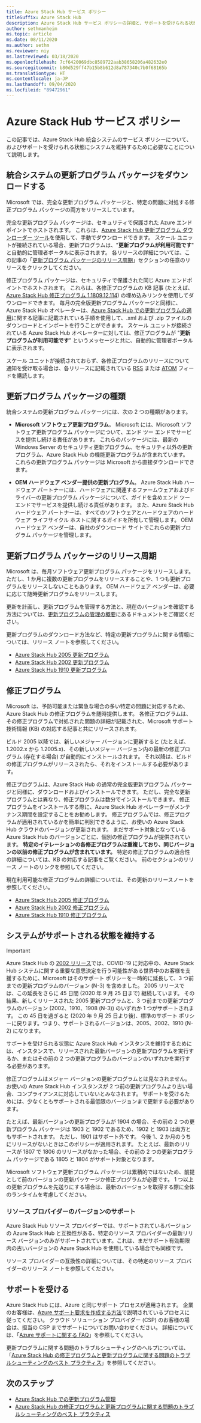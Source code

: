 ```yaml
---
title: Azure Stack Hub サービス ポリシー
titleSuffix: Azure Stack Hub
description: Azure Stack Hub サービス ポリシーの詳細と、サポートを受けられる状態に統合システムを維持する方法を説明します。
author: sethmanheim
ms.topic: article
ms.date: 08/11/2020
ms.author: sethm
ms.reviewer: niy
ms.lastreviewed: 03/18/2020
ms.openlocfilehash: 7cf6420069dbc8589722aab38658206a482632e0
ms.sourcegitcommit: b80d529ff47b15b8b612d8a787340c7b0f68165b
ms.translationtype: HT
ms.contentlocale: ja-JP
ms.lasthandoff: 09/04/2020
ms.locfileid: "89472961"
---
```

# <a name="azure-stack-hub-servicing-policy"></a>Azure Stack Hub サービス ポリシー

この記事では、Azure Stack Hub 統合システムのサービス ポリシーについて、およびサポートを受けられる状態にシステムを維持するために必要なことについて説明します。

## <a name="download-update-packages-for-integrated-systems"></a>統合システムの更新プログラム パッケージをダウンロードする

Microsoft では、完全な更新プログラム パッケージと、特定の問題に対処する修正プログラム パッケージの両方をリリースしています。

完全な更新プログラム パッケージは、セキュリティで保護された Azure エンドポイントでホストされます。 これらは、[Azure Stack Hub 更新プログラム ダウンローダー ツール](https://aka.ms/azurestackupdatedownload)を使用して、手動でダウンロードできます。 スケール ユニットが接続されている場合、更新プログラムは、"**更新プログラムが利用可能です**" と自動的に管理者ポータルに表示されます。 各リリースの詳細については、この記事の「[更新プログラム パッケージのリリース周期](#update-package-release-cadence)」セクションの任意のリリースをクリックしてください。

修正プログラム パッケージは、セキュリティで保護された同じ Azure エンドポイントでホストされます。 これらは、各修正プログラムの KB 記事 (たとえば、[Azure Stack Hub 修正プログラム 1.1809.12.114](https://support.microsoft.com/help/4481548/azure-stack-hotfix-1-1809-12-114)) の埋め込みリンクを使用してダウンロードできます。 毎月の完全版更新プログラム パッケージと同様に、Azure Stack Hub オペレーターは、[Azure Stack Hub での更新プログラムの適用](azure-stack-apply-updates.md)に関する記事に記載されている手順を使用して、.xml および .zip ファイルのダウンロードとインポートを行うことができます。 スケール ユニットが接続されている Azure Stack Hub オペレーターに対しては、修正プログラムが "**更新プログラムが利用可能です**" というメッセージと共に、自動的に管理者ポータルに表示されます。

スケール ユニットが接続されておらず、各修正プログラムのリリースについて通知を受け取る場合は、各リリースに記載されている [RSS](https://support.microsoft.com/app/content/api/content/feeds/sap/en-us/32d322a8-acae-202d-e9a9-7371dccf381b/rss) または [ATOM](https://support.microsoft.com/app/content/api/content/feeds/sap/en-us/32d322a8-acae-202d-e9a9-7371dccf381b/atom) フィードを購読します。

## <a name="update-package-types"></a>更新プログラム パッケージの種類

統合システムの更新プログラム パッケージには、次の 2 つの種類があります。

- **Microsoft ソフトウェア更新プログラム**。 Microsoft には、Microsoft ソフトウェア更新プログラム パッケージについて、エンド ツー エンドでサービスを提供し続ける責任があります。 これらのパッケージには、最新の Windows Server のセキュリティ更新プログラム、セキュリティ以外の更新プログラム、Azure Stack Hub の機能更新プログラムが含まれています。 これらの更新プログラム パッケージは Microsoft から直接ダウンロードできます。

- **OEM ハードウェア ベンダー提供の更新プログラム**。 Azure Stack Hub ハードウェア パートナーには、ハードウェアに関連するファームウェアおよびドライバーの更新プログラム パッケージについて、ガイドを含めエンド ツー エンドでサービスを提供し続ける責任があります。 また、Azure Stack Hub ハードウェア パートナーは、すべてのソフトウェアとハードウェアのハードウェア ライフサイクル ホストに関するガイドを所有して管理します。 OEM ハードウェア ベンダーは、自社のダウンロード サイトでこれらの更新プログラム パッケージを管理します。

## <a name="update-package-release-cadence"></a>更新プログラム パッケージのリリース周期

Microsoft は、毎月ソフトウェア更新プログラム パッケージをリリースします。 ただし、1 か月に複数の更新プログラムをリリースすることや、1 つも更新プログラムをリリースしないこともあります。 OEM ハードウェア ベンダーは、必要に応じて随時更新プログラムをリリースします。

更新を計画し、更新プログラムを管理する方法と、現在のバージョンを確認する方法については、[更新プログラムの管理の概要](azure-stack-updates.md)にあるドキュメントをご確認ください。

更新プログラムのダウンロード方法など、特定の更新プログラムに関する情報については、リリース ノートを参照してください。

- [Azure Stack Hub 2005 更新プログラム](/azure-stack/operator/release-notes?view=azs-2005)
- [Azure Stack Hub 2002 更新プログラム](/azure-stack/operator/release-notes?view=azs-2002)
- [Azure Stack Hub 1910 更新プログラム](/azure-stack/operator/release-notes?view=azs-1910)

## <a name="hotfixes"></a>修正プログラム

Microsoft は、予防可能または緊急な場合の多い特定の問題に対応するため、Azure Stack Hub の修正プログラムを随時提供します。 各修正プログラムは、その修正プログラムで対処された問題の詳細が記載された、Microsoft サポート技術情報 (KB) の対応する記事と共にリリースされます。

ビルド 2005 以降では、新しいメジャー バージョンに更新すると (たとえば、1.2002.x から 1.2005.x)、その新しいメジャー バージョン内の最新の修正プログラム (存在する場合) が自動的にインストールされます。 それ以降は、ビルドの修正プログラムがリリースされたら、それをインストールする必要があります。

修正プログラムは、Azure Stack Hub の通常の完全版更新プログラム パッケージと同様に、ダウンロードおよびインストールできます。 ただし、完全な更新プログラムとは異なり、修正プログラムは数分でインストールできます。 修正プログラムをインストールする際に、Azure Stack Hub オペレーターがメンテナンス期間を設定することをお勧めします。 修正プログラムでは、修正プログラムが適用されているかを簡単に判別できるように、お使いの Azure Stack Hub クラウドのバージョンが更新されます。 まだサポート対象となっている Azure Stack Hub のバージョンごとに、個別の修正プログラムが提供されています。 **特定のイテレーションの各修正プログラムは重複しており、同じバージョンの以前の修正プログラムが含まれています。** 特定の修正プログラムの適合性の詳細については、KB の対応する記事をご覧ください。 前のセクションのリリース ノートのリンクを参照してください。

現在利用可能な修正プログラムの詳細については、その更新のリリースノートを参照してください。

- [Azure Stack Hub 2005 修正プログラム](/azure-stack/operator/release-notes?view=azs-2005#hotfixes)
- [Azure Stack Hub 2002 修正プログラム](/azure-stack/operator/release-notes?view=azs-2002#hotfixes-1)
- [Azure Stack Hub 1910 修正プログラム](/azure-stack/operator/release-notes?view=azs-1910#hotfixes-2)

## <a name="keep-your-system-under-support"></a>システムがサポートされる状態を維持する

> [!IMPORTANT]  
> Azure Stack Hub の [2002 リリース](release-notes.md?view=azs-2002)では、COVID-19 に対応中の、Azure Stack Hub システムに関する重要な意思決定を行う可能性がある世界中のお客様を支援するために、Microsoft はそのサポート ポリシーを一時的に延長して、3 つ前までの更新プログラムのバージョン (N-3) を含めました。 2005 リリースでは、この延長をさらに 45 日間 (2020 年 9 月 25 日まで) 継続しています。 その結果、新しくリリースされた 2005 更新プログラムと、3 つ前までの更新プログラムのバージョン (2002、1910、1908 (N-3)) のいずれか 1 つがサポートされます。 この 45 日を過ぎると (2020 年 9 月 25 日より後)、標準のサポート ポリシーに戻ります。つまり、サポートされるバージョンは、2005、2002、1910 (N-2) になります。

サポートを受けられる状態に Azure Stack Hub インスタンスを維持するためには、インスタンスで、リリースされた最新バージョンの更新プログラムを実行するか、またはその前の 2 つの更新プログラムのバージョンのいずれかを実行する必要があります。

修正プログラムはメジャー バージョンの更新プログラムとは見なされません。 お使いの Azure Stack Hub インスタンスが 2 つ前の更新プログラムより古い場合、コンプライアンスに対応していないとみなされます。 サポートを受けるためには、少なくともサポートされる最低限のバージョンまで更新する必要があります。

たとえば、最新バージョンの更新プログラムが 1904 の場合、その前の 2 つの更新プログラム パッケージは 1903 と 1902 であるため、1902 と 1903 は両方ともサポートされます。 ただし、1901 はサポート外です。 今後 1、2 か月のうちにリリースがないときはこのポリシーが適用されます。 たとえば、最新のリリースが 1807 で 1806 のリリースがなかった場合、その前の 2 つの更新プログラム パッケージである 1805 と 1804 がサポート対象となります。

Microsoft ソフトウェア更新プログラム パッケージは累積的ではないため、前提として前のバージョンの更新パッケージか修正プログラムが必要です。 1 つ以上の更新プログラムを先送りにする場合は、最新のバージョンを取得する際に全体のランタイムを考慮してください。

### <a name="resource-provider-version-support"></a>リソース プロバイダーのバージョンのサポート

Azure Stack Hub リソース プロバイダーでは、サポートされているバージョンの Azure Stack Hub と互換性がある、特定のリソース プロバイダーの最新リリース バージョンのみがサポートされています。これは、まだサポート有効期限内の古いバージョンの Azure Stack Hub を使用している場合でも同様です。

リソース プロバイダーの互換性の詳細については、その特定のリソース プロバイダーのリリース ノートを参照してください。

## <a name="get-support"></a>サポートを受ける

Azure Stack Hub には、Azure と同じサポート プロセスが適用されます。 企業のお客様は、[Azure サポート要求を作成する方法](/azure/azure-supportability/how-to-create-azure-support-request)で説明されているプロセスに従ってください。 クラウド ソリューション プロバイダー (CSP) のお客様の場合は、担当の CSP までサポートについてお問い合わせください。 詳細については、「[Azure サポートに関する FAQ](https://azure.microsoft.com/support/faq/)」を参照してください。

更新プログラムに関する問題のトラブルシューティングのヘルプについては、「[Azure Stack Hub の修正プログラムと更新プログラムに関する問題のトラブルシューティングのベスト プラクティス](azure-stack-troubleshooting.md)」を参照してください。

## <a name="next-steps"></a>次のステップ

- [Azure Stack Hub での更新プログラム管理](azure-stack-updates.md)
- [Azure Stack Hub の修正プログラムと更新プログラムに関する問題のトラブルシューティングのベスト プラクティス](azure-stack-troubleshooting.md)
